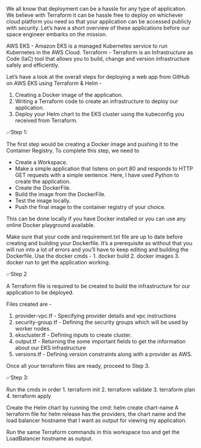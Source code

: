 We all know that deployment can be a hassle for any type of application. We believe with Terraform it can be hassle free to deploy on whichever cloud platform you need so that your application can be accessed publicly with security. Let’s have a short overview of these applications before our space engineer embarks on the mission.

AWS EKS - Amazon EKS is a managed Kubernetes service to run Kubernetes in the AWS Cloud. 
Terraform - Terraform is an Infrastructure as Code (IaC) tool that allows you to build, change and version infrastructure safely and efficiently.

Let’s have a look at the overall steps for deploying a web app from GitHub on AWS EKS using Terraform & Helm -

1. Creating a Docker image of the application.
2. Writing a Terraform code to create an infrastructure to deploy our application.
3. Deploy your Helm chart to the EKS cluster using the kubeconfig you received from Terraform.

✅Step 1: 

The first step would be creating a Docker image and pushing it to the Container Registry. To complete this step, we need to

- Create a Workspace.
- Make a simple application that listens on port 80 and responds to HTTP GET requests with a simple sentence. Here, I have used Python to create the application.
- Create the DockerFile.
- Build the image from the DockerFile.
- Test the image locally.
- Push the final image to the container registry of your choice.

This can be done locally if you have Docker installed or you can use any online Docker playground available.

Make sure that your code and requirement.txt file are up to date before creating and building your Dockerfile. It’s a prerequisite as without that you will run into a lot of errors and you’ll have to keep editing and building the Dockerfile.
Use the docker cmds - 1. docker build 2. docker images 3. docker run to get the application working.

✅Step 2

A Terraform file is required to be created to build the infrastructure for our application to be deployed.

Files created are -

1. provider-vpc.tf - Specifying provider details and vpc instructions
2. security-group.tf - Defining the security groups which will be used by worker nodes.
3. ekscluster.tf - Defining inputs to create cluster.
4. output.tf - Returning the some important fields to get the information about our EKS infrastructure
5. versions.tf - Defining version constraints along with a provider as AWS.

Once all your terraform files are ready, proceed to Step 3.

✅Step 3:

Run the cmds in order 1. terraform init 2. terraform validate 3. terraform plan 4. terraform apply

Create the Helm chart by running the cmd: helm create chart-name
A terraform file for helm release has the providers, the chart name and the load balancer hostname that I want as output for viewing my application.

Run the same Terraform commands in this workspace too and get the LoadBalancer hostname as output.
